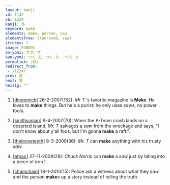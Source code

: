 ```yaml
---
layout: kanji
v4: 1142
v6: 1224
kanji: 作
keyword: make
elements: make, person, saw
elementsTree: l(personB, saw)
strokes: 7
image: E4BD9C
on-yomi: サク、サ
kun-yomi: つく.る、つく.り、-づく.り
permalink: /作/
redirect_from:
 - /1224/
prev: 詐
next: 雪
heisig: ""
---
```


1) [<a href="http://kanji.koohii.com/profile/dingomick">dingomick</a>] 26-2-2007(152): <em>Mr T.</em>&#039;s favorite magazine is <strong>Make</strong>. He loves to <strong>make</strong> things. But he&#039;s a purist: he only uses <em>saws</em>, no power tools.

2) [<a href="http://kanji.koohii.com/profile/smithsonian">smithsonian</a>] 9-4-2007(70): When the A-Team crash lands on a deserted island, <em>Mr. T</em> salvages a <em>saw</em> from the wreckage and says, &quot;I don&#039;t know about y&#039;all foos, but I&#039;m gonna<strong> make</strong> a raft.&quot;.

3) [<a href="http://kanji.koohii.com/profile/thelooseteeth">thelooseteeth</a>] 8-3-2009(36): <em>Mr. T</em> can <strong>make</strong> anything with his trusty <em>saw</em>.

4) [<a href="http://kanji.koohii.com/profile/etpan">etpan</a>] 27-11-2008(29): <em>Chuck Norris</em> can<strong> make</strong> a <em>saw</em> just by biting into a piece of iron !

5) [<a href="http://kanji.koohii.com/profile/chamcham">chamcham</a>] 18-1-2010(15): Police ask a witness about what they <em>saw</em> and the <em>person</em><strong> make</strong>s up a story instead of telling the truth.

